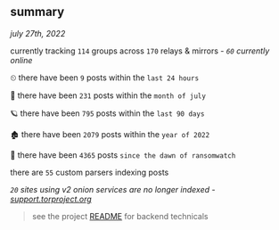 
## summary
_july 27th, 2022_

currently tracking `114` groups across `170` relays & mirrors - _`60` currently online_

⏲ there have been `9` posts within the `last 24 hours`

🦈 there have been `231` posts within the `month of july`

🪐 there have been `795` posts within the `last 90 days`

🏚 there have been `2079` posts within the `year of 2022`

🦕 there have been `4365` posts `since the dawn of ransomwatch`

there are `55` custom parsers indexing posts

_`20` sites using v2 onion services are no longer indexed - [support.torproject.org](https://support.torproject.org/onionservices/v2-deprecation/)_

> see the project [README](https://github.com/joshhighet/ransomwatch#ransomwatch--) for backend technicals
